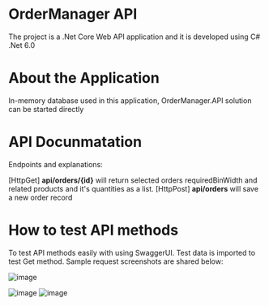 # OrderManager API
The project is a .Net Core Web API application and it is developed using C# .Net 6.0

# About the Application
In-memory database used in this application, OrderManager.API solution can be started directly

# API Docunmatation
Endpoints and explanations:

[HttpGet] **api/orders/{id}** will return selected orders requiredBinWidth and related products and it's quantities as a list. 
[HttpPost] **api/orders** will save a new order record

# How to test API methods
To test API methods easily with using SwaggerUI. Test data is imported to test Get method. Sample request screenshots are shared below:

![image](https://user-images.githubusercontent.com/9204813/153308792-a2d62b5b-2eb8-4af7-8e7a-0ab3e7335efa.png)

![image](https://user-images.githubusercontent.com/9204813/153308891-08f7b6a6-8117-4e86-90fa-fdf01026a362.png)
![image](https://user-images.githubusercontent.com/9204813/153308911-1bc07baa-11d8-4eb6-b81d-857cfe5b5997.png)


